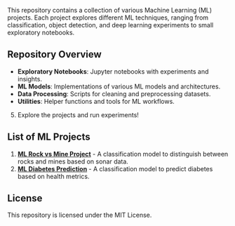 This repository contains a collection of various Machine Learning (ML) projects. 
Each project explores different ML techniques, ranging from classification, 
object detection, and deep learning experiments to small exploratory notebooks.

## Repository Overview
- **Exploratory Notebooks**: Jupyter notebooks with experiments and insights.
- **ML Models**: Implementations of various ML models and architectures.
- **Data Processing**: Scripts for cleaning and preprocessing datasets.
- **Utilities**: Helper functions and tools for ML workflows.


5. Explore the projects and run experiments!

## List of ML Projects
1. [**ML Rock vs Mine Project**](Sonar_Rock_vs_Mine_Prediction_ML/) - A classification model to distinguish between rocks and mines based on sonar data.
2. [**ML Diabetes Prediction**](Diabetes_Prediction_ML) - A classification model to predict diabetes based on health metrics.

## License
This repository is licensed under the MIT License.